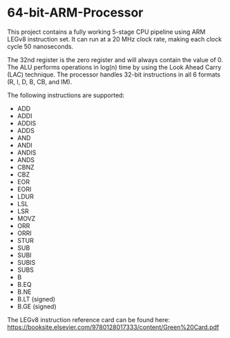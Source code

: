 # 64-bit-ARM-Processor

This project contains a fully working 5-stage CPU pipeline using ARM LEGv8 instruction set. It can run at a 20 MHz clock rate, making each clock cycle 50 nanoseconds. 

The 32nd register is the zero register and will always contain the value of 0. The ALU performs operations in log(n) time by using the Look Ahead Carry (LAC) technique. The processor handles 32-bit instructions in all 6 formats (R, I, D, B, CB, and IM). 

The following instructions are supported:
  - ADD
  - ADDI
  - ADDIS
  - ADDS
  - AND
  - ANDI
  - ANDIS
  - ANDS
  - CBNZ
  - CBZ
  - EOR
  - EORI
  - LDUR
  - LSL
  - LSR
  - MOVZ
  - ORR
  - ORRI
  - STUR
  - SUB
  - SUBI
  - SUBIS
  - SUBS
  - B
  - B.EQ
  - B.NE
  - B.LT (signed)
  - B.GE (signed)
  
The LEGv8 instruction reference card can be found here: https://booksite.elsevier.com/9780128017333/content/Green%20Card.pdf
